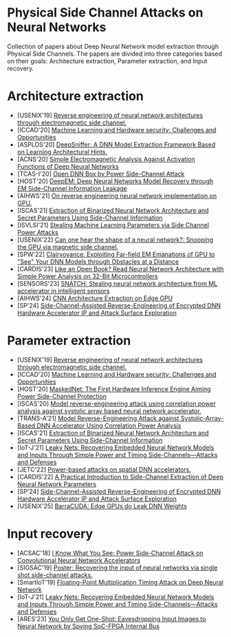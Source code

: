 # Physical Side Channel Attacks on Neural Networks
Collection of papers about Deep Neural Network model extraction through Physical Side Channels.
The papers are divided into three categories based on their goals: Architecture extraction, Parameter extraction, and Input recovery.

# Architecture extraction
- [USENIX'19] [Reverse engineering of neural network architectures through electromagnetic side channel.](https://www.usenix.org/conference/usenixsecurity19/presentation/batina)
- [ICCAD'20] [Machine Learning and Hardware security: Challenges and Opportunities](https://ieeexplore.ieee.org/document/9256522)
- [ASPLOS'20] [DeepSniffer: A DNN Model Extraction Framework Based on Learning Architectural Hints.](https://dl.acm.org/doi/10.1145/3373376.3378460) 
- [ACNS'20] [Simple Electromagnetic Analysis Against Activation Functions of Deep Neural Networks](https://link.springer.com/chapter/10.1007/978-3-030-61638-0_11)
- [TCAS-I'20] [Open DNN Box by Power Side-Channel Attack](https://ieeexplore.ieee.org/stamp/stamp.jsp?arnumber=9000972)
- [HOST'20] [DeepEM: Deep Neural Networks Model Recovery through EM Side-Channel Information Leakage](https://ieeexplore.ieee.org/document/9300274)
- [AIHWS'21] [On reverse engineering neural network implementation on GPU.](https://eprint.iacr.org/2021/720)
- [ISCAS'21] [Extraction of Binarized Neural Network Architecture and Secret Parameters Using Side-Channel Information](https://ieeexplore.ieee.org/document/9401626)
- [ISVLSI'21] [Stealing Machine Learning Parameters via Side Channel Power Attacks](https://ieeexplore.ieee.org/document/9516772)
- [USENIX'22] [Can one hear the shape of a neural network?: Snooping the GPU via magnetic side channel.](https://www.usenix.org/conference/usenixsecurity22/presentation/maia)
- [SPW'22] [Clairvoyance: Exploiting Far-field EM Emanations of GPU to "See" Your DNN Models through Obstacles at a Distance](https://ieeexplore.ieee.org/document/9833894)
- [CARDIS'23] [Like an Open Book? Read Neural Network Architecture with Simple Power Analysis on 32-Bit Microcontrollers](https://link.springer.com/chapter/10.1007/978-3-031-54409-5_13)
- [SENSORS'23] [SNATCH: Stealing neural network architecture from ML accelerator in intelligent sensors](https://ieeexplore.ieee.org/document/10324872)
- [AIHWS'24] [CNN Architecture Extraction on Edge GPU](https://link.springer.com/chapter/10.1007/978-3-031-61486-6_10)
- [SP'24] [Side-Channel-Assisted Reverse-Engineering of Encrypted DNN Hardware Accelerator IP and Attack Surface Exploration](https://www.computer.org/csdl/proceedings-article/sp/2024/313000a001/1RjE9FWOWsw)
# Parameter extraction
- [USENIX'19] [Reverse engineering of neural network architectures through electromagnetic side channel.](https://www.usenix.org/conference/usenixsecurity19/presentation/batina)
- [ICCAD'20] [Machine Learning and Hardware security: Challenges and Opportunities](https://ieeexplore.ieee.org/document/9256522)
- [HOST'20] [MaskedNet: The First Hardware Inference Engine Aiming Power Side-Channel Protection](https://www.computer.org/csdl/proceedings-article/host/2020/09300276/1pQJ1p6cl0c)
- [ISCAS'20] [Model reverse-engineering attack using correlation power analysis against systolic array based neural network accelerator.](https://ieeexplore.ieee.org/document/9180580)
- [TRANS-A'21] [Model Reverse-Engineering Attack against Systolic-Array-Based DNN Accelerator Using Correlation Power Analysis](https://www.jstage.jst.go.jp/article/transfun/E104.A/1/E104.A_2020CIP0024/_article/-char/ja/)
- [ISCAS'21] [Extraction of Binarized Neural Network Architecture and Secret Parameters Using Side-Channel Information](https://ieeexplore.ieee.org/document/9401626)
- [IoT-J'21] [Leaky Nets: Recovering Embedded Neural Network Models and Inputs Through Simple Power and Timing Side-Channels—Attacks and Defenses](https://ieeexplore.ieee.org/stamp/stamp.jsp?arnumber=9360858)
- [JETC'22] [Power-based attacks on spatial DNN accelerators.](https://dl.acm.org/doi/10.1145/3491219)
- [CARDIS'22] [A Practical Introduction to Side-Channel Extraction of Deep Neural Network Parameters](https://link.springer.com/chapter/10.1007/978-3-031-25319-5_3)
- [SP'24] [Side-Channel-Assisted Reverse-Engineering of Encrypted DNN Hardware Accelerator IP and Attack Surface Exploration](https://www.computer.org/csdl/proceedings-article/sp/2024/313000a001/1RjE9FWOWsw)
- [USENIX'25] [BarraCUDA: Edge GPUs do Leak DNN Weights](https://arxiv.org/abs/2312.07783)

# Input recovery
- [ACSAC'18] [I Know What You See: Power Side-Channel Attack on Convolutional Neural Network Accelerators](https://dl.acm.org/doi/10.1145/3274694.3274696)
- [SIGSAC'19] [Poster: Recovering the input of neural networks via single shot side-channel attacks.](https://dl.acm.org/doi/10.1145/3319535.3363280)
- [SmartIoT'19] [Floating-Point Multiplication Timing Attack on Deep Neural Network](https://ieeexplore.ieee.org/document/8896403)
- [IoT-J'21] [Leaky Nets: Recovering Embedded Neural Network Models and Inputs Through Simple Power and Timing Side-Channels—Attacks and Defenses](https://ieeexplore.ieee.org/stamp/stamp.jsp?arnumber=9360858)
- [ARES'23] [You Only Get One-Shot: Eavesdropping Input Images to Neural Network by Spying SoC-FPGA Internal Bus](https://dl.acm.org/doi/abs/10.1145/3600160.3600189)
